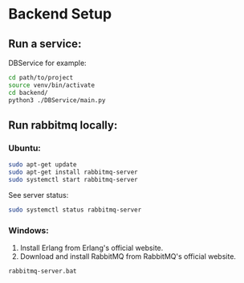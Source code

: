 # Backend Setup

## Run a service:
DBService for example:
```bash
cd path/to/project
source venv/bin/activate
cd backend/
python3 ./DBService/main.py
```
## Run rabbitmq locally:

### Ubuntu:
```bash
sudo apt-get update
sudo apt-get install rabbitmq-server
sudo systemctl start rabbitmq-server
```
See server status:
```bash
sudo systemctl status rabbitmq-server
```

### Windows:
1. Install Erlang from Erlang's official website.
2. Download and install RabbitMQ from RabbitMQ's official website.

```bash
rabbitmq-server.bat
```

